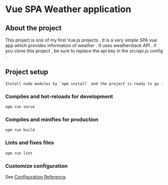 # Vue SPA Weather application

## About the project
This project is one of my first Vue.js projects . It is a very simple SPA vue app which provides information of weather .
It uses weatherstack API . if you clone this project , be sure to replace the api key in the src/api.js config .

## Project setup
```
Install node modules by `npm install` and the project is ready to go .
```

### Compiles and hot-reloads for development
```
npm run serve
```

### Compiles and minifies for production
```
npm run build
```

### Lints and fixes files
```
npm run lint
```

### Customize configuration
See [Configuration Reference](https://cli.vuejs.org/config/).

